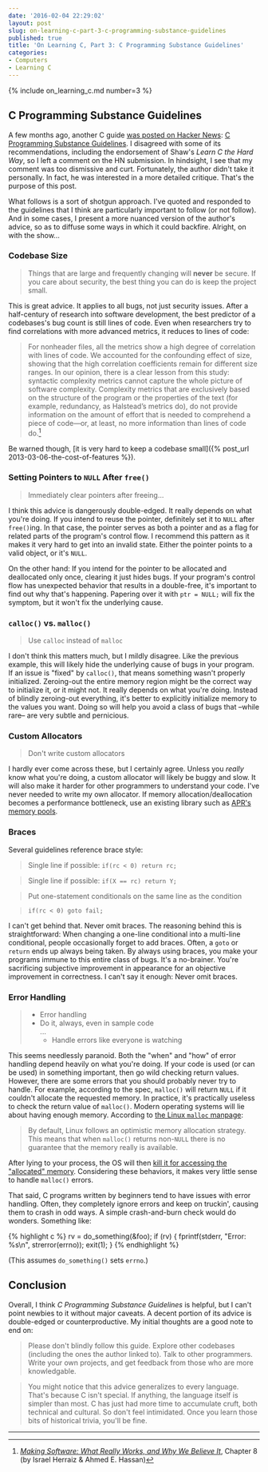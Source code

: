 ```yaml
---
date: '2016-02-04 22:29:02'
layout: post
slug: on-learning-c-part-3-c-programming-substance-guidelines
published: true
title: 'On Learning C, Part 3: C Programming Substance Guidelines'
categories:
- Computers
- Learning C
---
```


{% include on_learning_c.md number=3 %}

## C Programming Substance Guidelines

A few months ago, another C guide [was posted on Hacker News](https://news.ycombinator.com/item?id=10157018): [C Programming Substance Guidelines](https://github.com/btrask/stronglink/blob/master/SUBSTANCE.md). I disagreed with some of its recommendations, including the endorsement of Shaw's *Learn C the Hard Way*, so I left a comment on the HN submission. In hindsight, I see that my comment was too dismissive and curt. Fortunately, the author didn't take it personally. In fact, he was interested in a more detailed critique. That's the purpose of this post.

What follows is a sort of shotgun approach. I've quoted and responded to the guidelines that I think are particularly important to follow (or not follow). And in some cases, I present a more nuanced version of the author's advice, so as to diffuse some ways in which it could backfire. Alright, on with the show…


### Codebase Size

> Things that are large and frequently changing will **never** be secure.
> If you care about security, the best thing you can do is keep the project small.

This is great advice. It applies to all bugs, not just security issues. After a half-century of research into software development, the best predictor of a codebases's bug count is still lines of code. Even when researchers try to find correlations with more advanced metrics, it reduces to lines of code:

> For nonheader files, all the metrics show a high degree of correlation with lines of code. We accounted for the confounding effect of size, showing that the high correlation coefficients remain for different size ranges. In our opinion, there is a clear lesson from this study: syntactic complexity metrics cannot capture the whole picture of software complexity. Complexity metrics that are exclusively based on the structure of the program or the properties of the text (for example, redundancy, as Halstead’s metrics do), do not provide information on the amount of effort that is needed to comprehend a piece of code—or, at least, no more information than lines of code do.[^1]

Be warned though, [it is very hard to keep a codebase small]({% post_url 2013-03-06-the-cost-of-features %}).


### Setting Pointers to `NULL` After `free()`

> Immediately clear pointers after freeing…

I think this advice is dangerously double-edged. It really depends on what you're doing. If you intend to reuse the pointer, definitely set it to `NULL` after `free()`ing. In that case, the pointer serves as both a pointer and as a flag for related parts of the program's control flow. I recommend this pattern as it makes it very hard to get into an invalid state. Either the pointer points to a valid object, or it's `NULL`.

On the other hand: If you intend for the pointer to be allocated and deallocated only once, clearing it just hides bugs. If your program's control flow has unexpected behavior that results in a double-free, it's important to find out why that's happening. Papering over it with `ptr = NULL;` will fix the symptom, but it won't fix the underlying cause.


### `calloc()` vs. `malloc()`

> Use `calloc` instead of `malloc`

I don't think this matters much, but I mildly disagree. Like the previous example, this will likely hide the underlying cause of bugs in your program. If an issue is "fixed" by `calloc()`, that means something wasn't properly initialized. Zeroing-out the entire memory region might be the correct way to initialize it, or it might not. It really depends on what you're doing. Instead of blindly zeroing-out everything, it's better to explicitly initialize memory to the values you want. Doing so will help you avoid a class of bugs that –while rare– are very subtle and pernicious.


### Custom Allocators

> Don't write custom allocators

I hardly ever come across these, but I certainly agree. Unless you *really* know what you're doing, a custom allocator will likely be buggy and slow. It will also make it harder for other programmers to understand your code. I've never needed to write my own allocator. If memory allocation/deallocation becomes a performance bottleneck, use an existing library such as [APR's memory pools](https://apr.apache.org/docs/apr/2.0/group__apr__pools.html).


### Braces

Several guidelines reference brace style:

> Single line if possible: `if(rc < 0) return rc;`

> Single line if possible: `if(X == rc) return Y;`

> Put one-statement conditionals on the same line as the condition

> `if(rc < 0) goto fail;`

I can't get behind that. Never omit braces. The reasoning behind this is straightforward: When changing a one-line conditional into a multi-line conditional, people occasionally forget to add braces. Often, a `goto` or `return` ends up always being taken. By always using braces, you make your programs immune to this entire class of bugs. It's a no-brainer. You're sacrificing subjective improvement in appearance for an objective improvement in correctness. I can't say it enough: Never omit braces.


### Error Handling

>- Error handling
>  - Do it, always, even in sample code  
...  
>    - Handle errors like everyone is watching

This seems needlessly paranoid. Both the "when" and "how" of error handling depend heavily on what you're doing. If your code is used (or can be used) in something important, then go wild checking return values. However, there are some errors that you should probably never try to handle. For example, according to the spec, `malloc()` will return `NULL` if it couldn't allocate the requested memory. In practice, it's practically useless to check the return value of `malloc()`. Modern operating systems will lie about having enough memory. According to [the Linux `malloc` manpage](http://linux.die.net/man/3/malloc):

> By default, Linux follows an optimistic memory allocation strategy. This means that when `malloc()` returns non-`NULL` there is no guarantee that the memory really is available.

After lying to your process, the OS will then [kill it for accessing the "allocated" memory](https://www.kernel.org/doc/gorman/html/understand/understand016.html). Considering these behaviors, it makes very little sense to handle `malloc()` errors.

That said, C programs written by beginners tend to have issues with error handling. Often, they completely ignore errors and keep on truckin', causing them to crash in odd ways. A simple crash-and-burn check would do wonders. Something like:

{% highlight c %}
rv = do_something(&foo);
if (rv) {
  fprintf(stderr, "Error: %s\n", strerror(errno));
  exit(1);
}
{% endhighlight %}

(This assumes `do_something()` sets `errno`.)


## Conclusion

Overall, I think *C Programming Substance Guidelines* is helpful, but I can't point newbies to it without major caveats. A decent portion of its advice is double-edged or counterproductive. My initial thoughts are a good note to end on:

> Please don't blindly follow this guide. Explore other codebases (including the ones the author linked to). Talk to other programmers. Write your own projects, and get feedback from those who are more knowledgable.

> You might notice that this advice generalizes to every language. That's because C isn't special. If anything, the language itself is simpler than most. C has just had more time to accumulate cruft, both technical and cultural. So don't feel intimidated. Once you learn those bits of historical trivia, you'll be fine.


---

[^1]: [*Making Software: What Really Works, and Why We Believe It*](http://www.amazon.com/Making-Software-Really-Works-Believe-ebook/dp/B004D4YI6G/), Chapter 8 (by Israel Herraiz & Ahmed E. Hassan)
